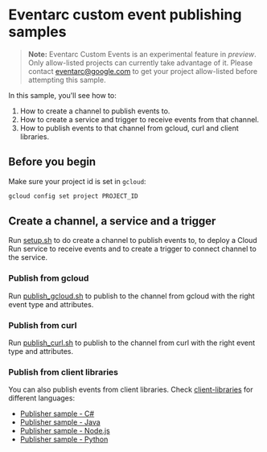 # Eventarc custom event publishing samples

> **Note:** Eventarc Custom Events is an experimental feature in *preview*.
> Only allow-listed projects can currently take advantage of it. Please contact
> eventarc@google.com to get your project allow-listed before attempting this sample.

In this sample, you'll see how to:

1. How to create a channel to publish events to.
1. How to create a service and trigger to receive events from that channel.
1. How to publish events to that channel from gcloud, curl and client libraries.

## Before you begin

Make sure your project id is set in `gcloud`:

```sh
gcloud config set project PROJECT_ID
```

## Create a channel, a service and a trigger

Run [setup.sh](setup.sh) to do create a channel to publish events to, to deploy a Cloud
Run service to receive events and to create a trigger to connect channel to the
service.

### Publish from gcloud

Run [publish_gcloud.sh](publish_gcloud.sh) to publish to the channel from gcloud
with the right event type and attributes.

### Publish from curl

Run [publish_curl.sh](publish_curl.sh) to publish to the channel from curl with
the right event type and attributes.

### Publish from client libraries

You can also publish events from client libraries. Check
[client-libraries](client-libraries) for different languages:

* [Publisher sample - C#](client-libraries/csharp)
* [Publisher sample - Java](client-libraries/java)
* [Publisher sample - Node.js](client-libraries/nodejs)
* [Publisher sample - Python](client-libraries/python)